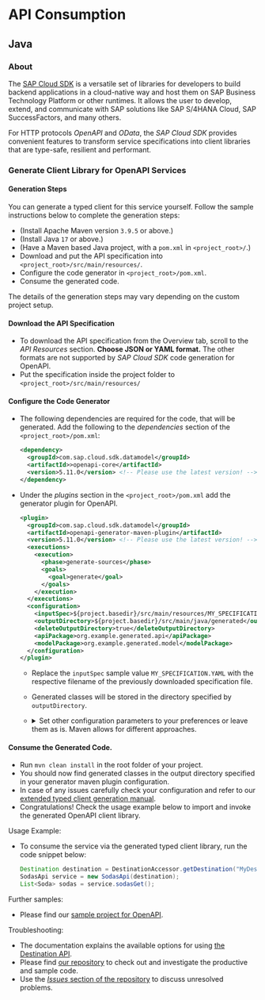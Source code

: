 # API Consumption

## Java

### About
The [SAP Cloud SDK](https://sap.github.io/cloud-sdk/) is a versatile set of libraries for developers to build backend applications in a cloud-native way and host them on SAP Business Technology Platform or other runtimes.
It allows the user to develop, extend, and communicate with SAP solutions like SAP S/4HANA Cloud, SAP SuccessFactors, and many others.

For HTTP protocols _OpenAPI_ and _OData_, the _SAP Cloud SDK_ provides convenient features to transform service specifications into client libraries that are type-safe, resilient and performant.

### Generate Client Library for OpenAPI Services

#### Generation Steps

You can generate a typed client for this service yourself.
Follow the sample instructions below to complete the generation steps:

* (Install Apache Maven version `3.9.5` or above.)
* (Install Java `17` or above.)
* (Have a Maven based Java project, with a `pom.xml` in `<project_root>/`.)
* Download and put the API specification into `<project_root>/src/main/resources/`.
* Configure the code generator in `<project_root>/pom.xml`.
* Consume the generated code.

The details of the generation steps may vary depending on the custom project setup.

#### Download the API Specification

* To download the API specification from the Overview tab, scroll to the _API Resources_ section.
  **Choose JSON or YAML format.**
  The other formats are not supported by _SAP Cloud SDK_ code generation for OpenAPI.
* Put the specification inside the project folder to `<project_root>/src/main/resources/`

#### Configure the Code Generator

* The following dependencies are required for the code, that will be generated.
  Add the following to the _dependencies_ section of the `<project_root>/pom.xml`:
    ```xml
    <dependency>
      <groupId>com.sap.cloud.sdk.datamodel</groupId>
      <artifactId>>openapi-core</artifactId>
      <version>5.11.0</version> <!-- Please use the latest version! -->
    </dependency>
    ```

* Under the _plugins_ section in the `<project_root>/pom.xml` add the generator plugin for OpenAPI.
  ```xml
  <plugin>
    <groupId>com.sap.cloud.sdk.datamodel</groupId>
    <artifactId>openapi-generator-maven-plugin</artifactId>
    <version>5.11.0</version> <!-- Please use the latest version! -->
    <executions>
      <execution>
        <phase>generate-sources</phase>
        <goals>
          <goal>generate</goal>
        </goals>
      </execution>
    </executions>
    <configuration>
      <inputSpec>${project.basedir}/src/main/resources/MY_SPECIFICATION.YAML</inputSpec>
      <outputDirectory>${project.basedir}/src/main/java/generated</outputDirectory>
      <deleteOutputDirectory>true</deleteOutputDirectory>
      <apiPackage>org.example.generated.api</apiPackage>
      <modelPackage>org.example.generated.model</modelPackage>
    </configuration>
  </plugin>
  ```
  * Replace the `inputSpec` sample value `MY_SPECIFICATION.YAML` with the respective filename of the previously downloaded specification file.
  * Generated classes will be stored in the directory specified by `outputDirectory`.
  * <details><summary>
    Set other configuration parameters to your preferences or leave them as is.
    Maven allows for different approaches.
    </summary>
    
    * Above configuration deletes old generated code and generates new code with every compilation.
    * Remove or change the `phase` to customize the plugin invocation order in the build.
    * Move the `outputDirectory` to a dedicated folder outside of `/src/main/java` to not pollute the Java sources.
      Use Maven plugin `org.apache.maven.plugins:maven-compiler-plugin` or `org.codehaus.mojo:build-helper-maven-plugin` to enable additional source folders.
    * Move the `outputDirectory` to the `/target` folder to avoid checking in generated code to the project sources repository. 

    </details>

#### Consume the Generated Code.

* Run `mvn clean install` in the root folder of your project.
* You should now find generated classes in the output directory specified in your generator maven plugin configuration.
* In case of any issues carefully check your configuration and refer to our [extended typed client generation manual](https://sap.github.io/cloud-sdk/docs/java/features/rest/generate-rest-client).
* Congratulations! Check the usage example below to import and invoke the generated OpenAPI client library.

Usage Example:

* To consume the service via the generated typed client library, run the code snippet below:
  ```java
  Destination destination = DestinationAccessor.getDestination("MyDestination");
  SodasApi service = new SodasApi(destination);
  List<Soda> sodas = service.sodasGet();
  ```

Further samples:
* Please find our [sample project for OpenAPI](https://github.com/SAP/cloud-sdk-java/tree/main/datamodel/openapi/openapi-api-sample).

Troubleshooting:
* The documentation explains the available options for using [the Destination API](https://sap.github.io/cloud-sdk/docs/java/features/connectivity/destination-service#accessing-destinations).
* Please find [our repository](https://github.com/SAP/cloud-sdk-java) to check out and investigate the productive and sample code.
* Use the [_Issues_ section of the repository](https://github.com/SAP/cloud-sdk-java/issues) to discuss unresolved problems.
